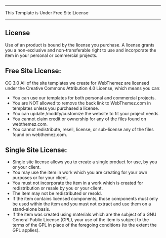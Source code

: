 *********************************************************
This Template is Under Free Site License
*********************************************************

License
-------
Use of an product is bound by the license you purchase. A license grants you a non-exclusive and non-transferable right to use and incorporate the item in your personal or commercial projects. 

Free Site License:
------------------
CC 3.0 All of the site templates we create for WebThemez are licensed under the Creative Commons Attribution 4.0 License, which means you can:
 - You can use our templates for both personal and commercial projects. 
 - You are NOT allowed to remove the back link to WebThemez.com in templates unless you purchased a license. 
 - You can update /modify/customize the website to fit your project needs. 
 - You cannot claim credit or ownership for any of the files found on webthemez.com. 
 - You cannot redistribute, resell, license, or sub-license any of the files found on webthemez.com. 


Single Site License:
--------------------
 - Single site license allows you to create a single product for use, by you or your client. 
 - You may use the item in work which you are creating for your own purposes or for your client.
 - You must not incorporate the item in a work which is created for redistribution or resale by you or your client.
 - The item may not be redistributed or resold.
 - If the item contains licensed components, those components must only be used within the item and you must not extract and use them on a stand-alone basis.
 - If the item was created using materials which are the subject of a GNU General Public License (GPL), your use of the item is subject to the terms of the GPL in place of the foregoing conditions (to the extent the GPL applies).
